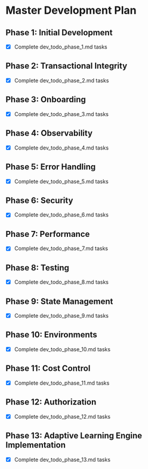 # Master Development Plan

## Phase 1: Initial Development
- [x] Complete dev_todo_phase_1.md tasks

## Phase 2: Transactional Integrity
- [x] Complete dev_todo_phase_2.md tasks

## Phase 3: Onboarding
- [x] Complete dev_todo_phase_3.md tasks

## Phase 4: Observability
- [x] Complete dev_todo_phase_4.md tasks

## Phase 5: Error Handling
- [x] Complete dev_todo_phase_5.md tasks

## Phase 6: Security
- [x] Complete dev_todo_phase_6.md tasks

## Phase 7: Performance
- [x] Complete dev_todo_phase_7.md tasks

## Phase 8: Testing
- [x] Complete dev_todo_phase_8.md tasks

## Phase 9: State Management
- [x] Complete dev_todo_phase_9.md tasks

## Phase 10: Environments
- [x] Complete dev_todo_phase_10.md tasks

## Phase 11: Cost Control
- [x] Complete dev_todo_phase_11.md tasks

## Phase 12: Authorization
- [x] Complete dev_todo_phase_12.md tasks

## Phase 13: Adaptive Learning Engine Implementation
- [x] Complete dev_todo_phase_13.md tasks